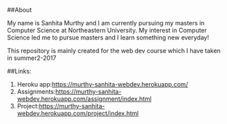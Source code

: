 ##About

My name is Sanhita Murthy and I am currently pursuing my masters in Computer Science at Northeastern University. My interest in Computer Science led me to pursue masters and I learn something new everyday!

This repository is mainly created for the web dev course which I have taken in summer2-2017

##Links:

1. Heroku app:https://murthy-sanhita-webdev.herokuapp.com/
2. Assignments:https://murthy-sanhita-webdev.herokuapp.com/assignment/index.html
3. Project:https://murthy-sanhita-webdev.herokuapp.com/project/index.html
